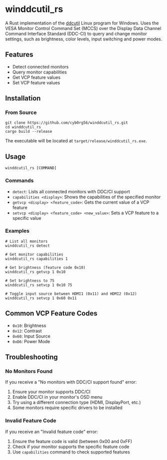 # winddcutil_rs

A Rust implementation of the [ddcutil](https://github.com/rockowitz/ddcutil) Linux program for Windows. Uses the VESA Monitor Control Command Set (MCCS) over the Display Data Channel Command Interface Standard (DDC-CI) to query and change monitor settings, such as brightness, color levels, input switching and power modes.

## Features

- Detect connected monitors
- Query monitor capabilities
- Get VCP feature values
- Set VCP feature values

## Installation

### From Source

```
git clone https://github.com/cyb0rg56/winddcutil_rs.git
cd winddcutil_rs
cargo build --release
```

The executable will be located at `target/release/winddcutil_rs.exe`.

## Usage

```
winddcutil_rs [COMMAND]
```

### Commands

- `detect`: Lists all connected monitors with DDC/CI support
- `capabilities <display>`: Shows the capabilities of the specified monitor
- `getvcp <display> <feature_code>`: Gets the current value of a VCP feature
- `setvcp <display> <feature_code> <new_value>`: Sets a VCP feature to a specific value

### Examples

```
# List all monitors
winddcutil_rs detect

# Get monitor capabilities
winddcutil_rs capabilities 1

# Get brightness (feature code 0x10)
winddcutil_rs getvcp 1 0x10

# Set brightness to 75
winddcutil_rs setvcp 1 0x10 75

# Toggle input source between HDMI1 (0x11) and HDMI2 (0x12)
winddcutil_rs setvcp 1 0x60 0x11
```

## Common VCP Feature Codes

- `0x10`: Brightness
- `0x12`: Contrast
- `0x60`: Input Source
- `0xD6`: Power Mode

## Troubleshooting

### No Monitors Found

If you receive a "No monitors with DDC/CI support found" error:

1. Ensure your monitor supports DDC/CI
2. Enable DDC/CI in your monitor's OSD menu
3. Try using a different connection type (HDMI, DisplayPort, etc.)
4. Some monitors require specific drivers to be installed

### Invalid Feature Code

If you receive an "Invalid feature code" error:

1. Ensure the feature code is valid (between 0x00 and 0xFF)
2. Check if your monitor supports the specific feature code
3. Use `capabilities` command to check supported features
